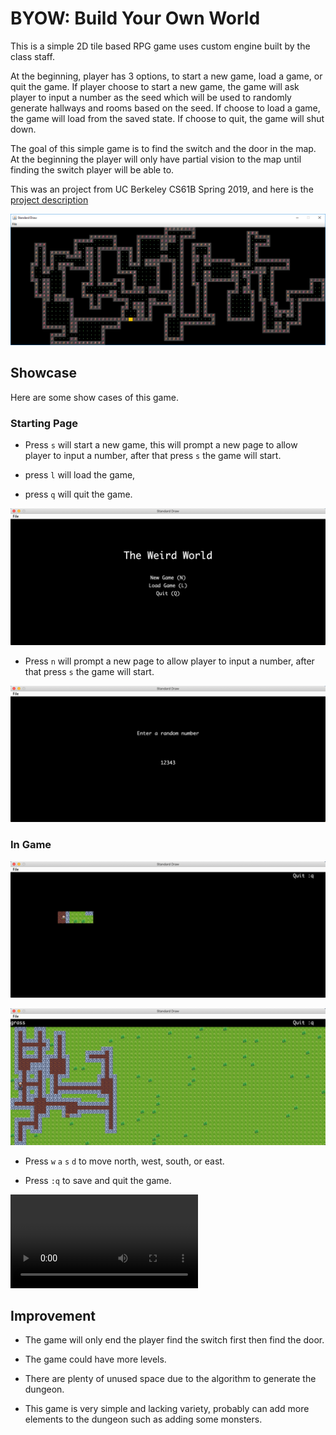 # BYOW: Build Your Own World

This is a simple 2D tile based RPG game uses custom engine built by the class staff.

At the beginning, player has 3 options, to start a new game, load a game, or quit the game. If player choose to start a new game, the game will ask player to input a number as the seed which will be used to randomly generate hallways and rooms based on the seed. If choose to load a game, the game will load from the saved state. If choose to quit, the game will shut down.

The goal of this simple game is to find the switch and the door in the map. At the beginning the player will only have partial vision to the map until finding the switch player will be able to.

This was an project from UC Berkeley CS61B Spring 2019, and here is the
[project description](https://sp19.datastructur.es/materials/proj/proj3/proj3)

![Project3 example](assets/demo/compliant_world_example.png)



## Showcase

Here are some show cases of this game.

### Starting Page
- Press `s` will start a new game, this will prompt a new page to allow player to input a number, after that press `s` the game will start.

- press `l` will load the game,

- press `q` will quit the game.

![Start page 0](assets/demo/start0.png)

- Press `n` will prompt a new page to allow player to input a number, after that press `s` the game will start.

![Start page 0](assets/demo/start1.png)

### In Game

![Start page 0](assets/demo/ingame1.png)

![Start page 0](assets/demo/ingame0.png)

- Press `w` `a` `s` `d` to move north, west, south, or east.

- Press `:q` to save and quit the game.

![Demo](assets/demo/demo0.mov)

## Improvement

- The game will only end the player find the switch first then find the door.

- The game could have more levels.

- There are plenty of unused space due to the algorithm to generate the dungeon.

- This game is very simple and lacking variety, probably can add more elements to the dungeon such as adding some monsters.
